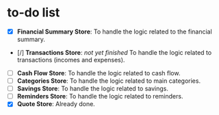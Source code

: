 # to-do list
- [x] **Financial Summary Store**: To handle the logic related to the financial summary.
- [/] **Transactions Store**: *not yet finished* To handle the logic related to transactions (incomes and expenses).
- [ ] **Cash Flow Store**: To handle the logic related to cash flow.
- [ ] **Categories Store**: To handle the logic related to main categories.
- [ ] **Savings Store**: To handle the logic related to savings.
- [ ] **Reminders Store**: To handle the logic related to reminders.
- [x] **Quote Store**: Already done.
